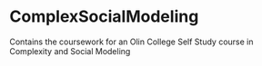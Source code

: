 # ComplexSocialModeling
Contains the coursework for an Olin College Self Study course in Complexity and Social Modeling

